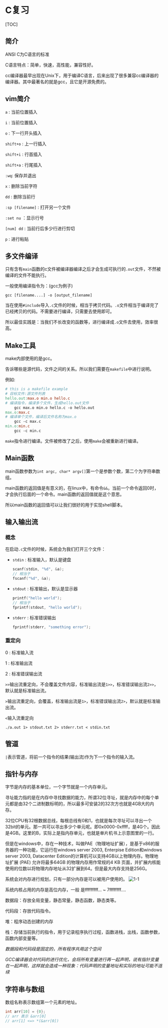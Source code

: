 # C复习

[TOC]

## 简介

ANSI C为C语言的标准

C语言特点：简单，快速，高性能，兼容性好。

cc编译器最早出现在Unix下，用于编译C语言，后来出现了很多兼容cc编译器的编译器。其中最著名的就是gcc，且它是开源免费的。



## vim简介

`a` : 当前位置插入

`i` : 当前位置插入

`o` : 下一行开头插入

`shift+o` : 上一行插入

`shift+i` : 行首插入

`shift+a` : 行尾插入

`:wq`: 保存并退出

`x` : 删除当前字符

`dd` : 删除当前行

`:sp [filename]` : 打开另一个文件

`:set nu` ：显示行号

`[num] dd` : 当前行后多少行进行剪切

`p` : 进行粘贴



## 多文件编译

只有含有`main`函数的c文件被编译器编译之后才会生成可执行的`.out`文件，不然被编译的文件不能执行。

一般使用编译指令为：(gcc为例子)

```
gcc [filename....] -o [output_filename]
```

当在使用`#include`导入`.c`文件的时候，相当于拷贝代码。`.o`文件相当于编译完了已经拷贝的代码。不需要进行编译，只需要去使用即可。

所以最佳实践是：当我们不长改变的函数等，进行编译成`.o`文件去使用，效率很高。



## Make工具

make内部使用的是gcc。

告诉哪些是源代码，文件之间的关系。所以我们需要在`makefile`中进行说明。

例如: 

```Makefile
# this is a makefile example
# 目标文件:源文件列表
hello.out:max.o min.o hello.c
# 编译指令，编译多个文件，生成hello.out文件
	gcc max.o min.o hello.c -o hello.out
max.o:max.c
# 编译单个文件，编译后文件名称为max.o
	gcc -c max.c
min.o:min.c
	gcc -c min.c
```

`make`指令进行编译。文件被修改了之后，使用`make`会被重新进行编译。



## Main函数

main函数参数为`int argc, char* argv[]`第一个是参数个数，第二个为字符串数组。

main函数的返回值是有意义的，在linux中，有命令`&&`，当前一个命令返回0时，才会执行后面的一个命令。main函数的返回值就是这个意思。

所以main函数的返回值可以让我们很好的用于实现shell脚本。



## 输入输出流

###  概念

在启动`.c`文件的时候，系统会为我们打开三个文件：

- `stdin` : 标准输入，默认是键盘

  ```c
  scanf(stdin, "%d", &a);
  // 相当于
  fscanf("%d", &a);
  ```

- `stdout` : 标准输出，默认是显示器

  ```c
  printf("hello world");
  // 相当于
  fprintf(stdout, "hello world");
  ```

- `stderr` : 标准错误输出

  ```c
  fprintf(stderr, "something error");
  ```

### 重定向

0 : 标准输入流

1 : 标准输出流

2 : 标准错误输出流

`>>`输出流重定向，不会覆盖文件内容，标准输出流是`1>>`，标准错误输出流`2>>`，默认就是标准输出流。

`>`输出流重定向，会覆盖，标准输出流是`1>`，标准错误输出流`2>`，默认就是标准输出流。

`<`输入流重定向

```shell
./a.out 1> stdout.txt 2> stderr.txt < stdin.txt
```



## 管道

`|`表示管道，将前一个指令的结果(输出流)作为下一个指令的输入流。



## 指针与内存

字节是内存的基本单位，一个字节就是一个内存单元。

寻址能力指的是在内存中寻找数据的能力，所谓32位寻址，就是内存中的每个单元都是由32个二进制数标明的，所以最多可安装2的32次方也就是4GB大的内存。

32位CPU有32根数据总线，每根总线有0和1，也就是每次寻址可以寻出一个32bit的单元。那一共可以寻出多少个单元呢。即0x0000-0xffff，是4G个。因此是4GB。这里的B，实际上是指内存单元，也就是单片机书上示意图里的一行。

但是在windows中，存在一种技术，叫做PAE（物理地址扩展），是基于x86的服务器的一种功能，它运行在windows server 2003, Enterpise Edition和windows server 2003, Datacenter Edition的计算机可以支持4GB以上物理内存。物理地址扩展 (PAE) 允许将最多64GB 的物理内存用作常规的4 KB 页面，并扩展内核能使用的位数以将物理内存地址从32扩展到64。但是最大内存支持是256G。

系统会对内存进行规划，只有一部分内存是可以被用户使用的。  ![1-1](_image/1-1.png)

系统内核占用的内存是高位内存，一般  是fffffffff... ~ 7ffffffff….

数据段：存放全局变量，静态常量，静态函数，静态类等。

代码段：存放代码指令。

堆：程序动态创建的内存

栈：存储当前执行的指令，用于记录程序执行过程，函数进栈，出栈，函数参数，函数内部变量等。

*数据段和代码段是固定的，所有程序共用这个空间*

*GCC编译器会对代码的进行优化，会将所有变量进行再一起声明，说有指针变量在一起声明，这样就会造成一种现象：代码声明的变量地址和实际的地址可能不连续*

## 字符串与数组

数组名称表示数组第一个元素的地址。

```c
int arr[10] = {0};
// arr 表示 &arr[0]
// arr[1] <=> *(&arr[0])
```

